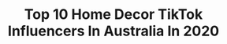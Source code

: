 ---
title: Top 10 Home Decor TikTok Influencers In Australia In 2020
description: >-
  Find top home decor TikTok influencers in Australia in 2020. Most popular hashtags: #homedecor #fyp #howto #kolors.
platform: TikTok
hits: 52
text_top: Discover the top-rated TikTok influencers on inBeat.
text_bottom: Our database has 52 TikTok influencers like this in Australia for you to pitch.
profiles:
  - username: "liz_amaya_"
    fullname: >-
      Liz Amaya
    bio: >-
      Stylist 💁🏼‍♀️ Mum life | Reality | Fun Follow me on Insta👆🏻 🇦🇺
    location: "Australia"
    followers: 5849
    engagement: 1239
    commentsToLikes: 0.098772
    id: ck9r3vrd2s5xw0j78k738mvkd
    verified: false
    hashtags: "#styletips, #aussiemum, #fun, #parentsoftiktok"
  - username: "ross_dilks_26"
    fullname: >-
      RossDilks
    bio: >-
      🇦🇺sc-rossdilks 🇿🇦 Adelaide.Au
    location: "Australia"
    followers: 6328
    engagement: 1874
    commentsToLikes: 0.026470
    id: cka7otexf4box0i78a2rgtg3k
    verified: false
    hashtags: "#moto, #trump2020, #mx, #husky"
  - username: "merakiaus"
    fullname: >-
      Meraki
    bio: >-
      Minimalistic Home Decor 📌MEL Sign up to our VIP list for 10% off
    location: "Australia"
    followers: 13000
    engagement: 627
    commentsToLikes: 0.047976
    id: ckd0d2m81cxd80j23wf4oi9uq
    verified: false
    hashtags: "#businesscheck, #smallbusiness, #marketingtips, #smallbusinessowner"
  - username: "bivouacboyz"
    fullname: >-
      user087152
    bio: >-
      sub to our YouTube ⬆️
    location: "Australia"
    followers: 19900
    engagement: 1224
    commentsToLikes: 0.012306
    id: ckb9ino7l97gy0j234b4n5uf7
    verified: false
    hashtags: "#familydinner, #kolors, #selfcareroutine, #dogs"
  - username: "rosteredon"
    fullname: >-
      Rostered On
    bio: >-
      Available on Netflix Aus/NZ. All other countries @ www.slapbang.tv
    location: "Australia"
    followers: 72200
    engagement: 1672
    commentsToLikes: 0.011133
    id: ckbfis88bes9z0j23fd5ncgmh
    verified: false
    hashtags: "#foryourpage, #meme, #work, #fyp"
  - username: "louiburke"
    fullname: >-
      Loui Burke
    bio: >-
      🏳️‍🌈🇦🇺|26|VIRGO ✨visit my Instagram for more info on products!
    location: "Australia"
    followers: 31400
    engagement: 492
    commentsToLikes: 0.019203
    id: ckbfd7orc6gry0j23d2af59lc
    verified: false
    hashtags: "#homedecor, #boujeeonabudget, #roommakeover, #bedroomcheck"
  - username: "flexmami"
    fullname: >-
      flexmami
    bio: >-
      Instagram: @flex.mami
    location: "Australia"
    followers: 4941
    engagement: 687
    commentsToLikes: 0.013090
    id: ckamkr7pgt8ru0i782wvxss9h
    verified: false
    hashtags: "#fyp, #homedecor, #travelmemories, #ikeahack"
  - username: "genevavanderzeil"
    fullname: >-
      Geneva Vanderzeil
    bio: >-
      Creator of #trashtoterracotta ❤️ IG: @genevavanderzeil collectivegen.com
    location: "Australia"
    followers: 77800
    engagement: 774
    commentsToLikes: 0.007617
    id: ckc8g5auuaol20j23ly0pvsu1
    verified: false
    hashtags: "#homedecor, #upcycling, #transformation, #upcycle"
  - username: "foxyhomestaging"
    fullname: >-
      Foxyhomestaging
    bio: >-
      We style homes for sale
    location: "Australia"
    followers: 34500
    engagement: 310
    commentsToLikes: 0.014870
    id: ckbbvlwwoiy290j23u7637k3s
    verified: false
    hashtags: "#bedroominspo, #howto, #bedroomcheck, #homestaging"
  - username: "stormy.courtney"
    fullname: >-
      Storm Courtney
    bio: >-
      Mumma 👶🏼 Aussie Blogger 🇦🇺 Home Styling Tips🏡 Follow me on Instagram 👆🏼
    location: "Australia"
    followers: 57294
    engagement: 283
    commentsToLikes: 0.011493
    id: cka656q7sbrr20i78fxj2m6ex
    verified: false
    hashtags: "#makeover, #howto, #trending, #cleanroom"
---